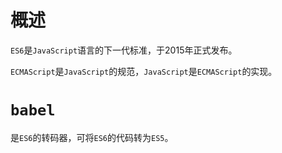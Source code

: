 # 概述

`ES6`是`JavaScript`语言的下一代标准，于2015年正式发布。

`ECMAScript`是`JavaScript`的规范，`JavaScript`是`ECMAScript`的实现。

# `babel`

是`ES6`的转码器，可将`ES6`的代码转为`ES5`。

